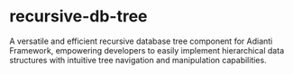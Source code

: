 # recursive-db-tree
A versatile and efficient recursive database tree component for Adianti Framework, empowering developers to easily implement hierarchical data structures with intuitive tree navigation and manipulation capabilities.
